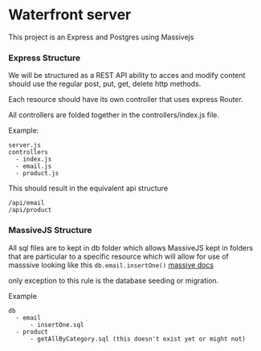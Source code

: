 # Waterfront server

This project is an Express and Postgres using Massivejs

### Express Structure

We will be structured as a REST API ability to acces and modify content should use the regular post, put, get, delete 
http methods.

Each resource should have its own  controller that uses express Router. 

All controllers are folded together in the controllers/index.js file.

Example:
```
server.js
controllers
  - index.js
  - email.js
  - product.js
```

This should result in the equivalent api structure
```
/api/email
/api/product
```

### MassiveJS Structure

All sql files are to kept in db folder which allows MassiveJS kept in folders that are particular to a specific resource 
which will allow for use of masssive looking like this `db.email.insertOne()` [massive docs](https://massivejs.org/docs/functions-and-scripts)

only exception to this rule is the database seeding or migration.

Example
```
db
  - email
      - insertOne.sql
  - product
      - getAllByCategory.sql (this doesn't exist yet or might not)
```
